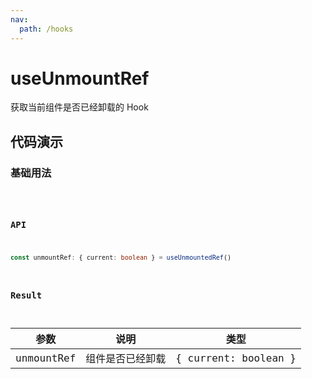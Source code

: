 ```yaml
---
nav:
  path: /hooks
---
```


# useUnmountRef

获取当前组件是否已经卸载的 Hook

## 代码演示

### 基础用法

<code hideActions='["CSB"]' src="./demo/demo.tsx" />

### API

```typescript
const unmountRef: { current: boolean } = useUnmountedRef()
```

### Result

| 参数        | 说明          | 类型                  |
| -----------| --------------| ---------------------|
| unmountRef | 组件是否已经卸载 | { current: boolean } |
